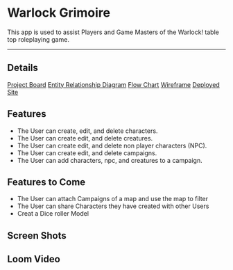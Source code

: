 # Warlock Grimoire
This app is used to assist Players and Game Masters of the Warlock! table top roleplaying game.
___
## Details
[Project Board](https://github.com/users/ImadOttallah/projects/5)
[Entity Relationship Diagram](https://dbdiagram.io/d/62fafe4fc2d9cf52fab0efd8)
[Flow Chart](https://www.figma.com/file/z0Me7Tu2XwPrMgcqkxXSEz/Warlock!-Grimoire)
[Wireframe](https://www.figma.com/file/lXiPVYA0GCInCjPy28Q2mW/Warlock!)
[Deployed Site](https://warlock-grimoire.netlify.app)

## Features
- The User can create, edit, and delete characters.
- The User can create edit, and delete creatures.
- The User can create edit, and delete non player characters (NPC).
- The User can create edit, and delete campaigns.
- The User can add characters, npc, and creatures to a campaign.

## Features to Come
- The User can attach Campaigns of a map and use the map to filter
- The User can share Characters they have created with other Users
- Creat a Dice roller Model

## Screen Shots 

## Loom Video
